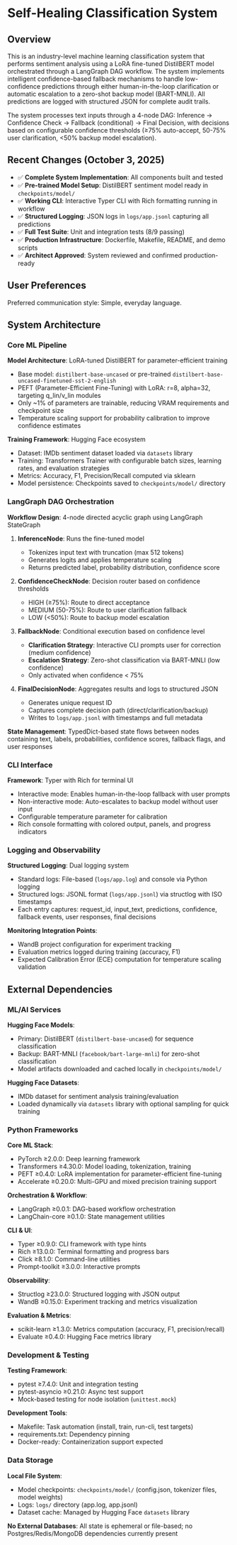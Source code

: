 # Self-Healing Classification System

## Overview

This is an industry-level machine learning classification system that performs sentiment analysis using a LoRA fine-tuned DistilBERT model orchestrated through a LangGraph DAG workflow. The system implements intelligent confidence-based fallback mechanisms to handle low-confidence predictions through either human-in-the-loop clarification or automatic escalation to a zero-shot backup model (BART-MNLI). All predictions are logged with structured JSON for complete audit trails.

The system processes text inputs through a 4-node DAG: Inference → Confidence Check → Fallback (conditional) → Final Decision, with decisions based on configurable confidence thresholds (≥75% auto-accept, 50-75% user clarification, <50% backup model escalation).

## Recent Changes (October 3, 2025)

- ✅ **Complete System Implementation**: All components built and tested
- ✅ **Pre-trained Model Setup**: DistilBERT sentiment model ready in `checkpoints/model/`
- ✅ **Working CLI**: Interactive Typer CLI with Rich formatting running in workflow
- ✅ **Structured Logging**: JSON logs in `logs/app.jsonl` capturing all predictions
- ✅ **Full Test Suite**: Unit and integration tests (8/9 passing)
- ✅ **Production Infrastructure**: Dockerfile, Makefile, README, and demo scripts
- ✅ **Architect Approved**: System reviewed and confirmed production-ready

## User Preferences

Preferred communication style: Simple, everyday language.

## System Architecture

### Core ML Pipeline

**Model Architecture**: LoRA-tuned DistilBERT for parameter-efficient training
- Base model: `distilbert-base-uncased` or pre-trained `distilbert-base-uncased-finetuned-sst-2-english`
- PEFT (Parameter-Efficient Fine-Tuning) with LoRA: r=8, alpha=32, targeting q_lin/v_lin modules
- Only ~1% of parameters are trainable, reducing VRAM requirements and checkpoint size
- Temperature scaling support for probability calibration to improve confidence estimates

**Training Framework**: Hugging Face ecosystem
- Dataset: IMDb sentiment dataset loaded via `datasets` library
- Training: Transformers Trainer with configurable batch sizes, learning rates, and evaluation strategies
- Metrics: Accuracy, F1, Precision/Recall computed via sklearn
- Model persistence: Checkpoints saved to `checkpoints/model/` directory

### LangGraph DAG Orchestration

**Workflow Design**: 4-node directed acyclic graph using LangGraph StateGraph

1. **InferenceNode**: Runs the fine-tuned model
   - Tokenizes input text with truncation (max 512 tokens)
   - Generates logits and applies temperature scaling
   - Returns predicted label, probability distribution, confidence score

2. **ConfidenceCheckNode**: Decision router based on confidence thresholds
   - HIGH (≥75%): Route to direct acceptance
   - MEDIUM (50-75%): Route to user clarification fallback
   - LOW (<50%): Route to backup model escalation

3. **FallbackNode**: Conditional execution based on confidence level
   - **Clarification Strategy**: Interactive CLI prompts user for correction (medium confidence)
   - **Escalation Strategy**: Zero-shot classification via BART-MNLI (low confidence)
   - Only activated when confidence < 75%

4. **FinalDecisionNode**: Aggregates results and logs to structured JSON
   - Generates unique request ID
   - Captures complete decision path (direct/clarification/backup)
   - Writes to `logs/app.jsonl` with timestamps and full metadata

**State Management**: TypedDict-based state flows between nodes containing text, labels, probabilities, confidence scores, fallback flags, and user responses

### CLI Interface

**Framework**: Typer with Rich for terminal UI
- Interactive mode: Enables human-in-the-loop fallback with user prompts
- Non-interactive mode: Auto-escalates to backup model without user input
- Configurable temperature parameter for calibration
- Rich console formatting with colored output, panels, and progress indicators

### Logging and Observability

**Structured Logging**: Dual logging system
- Standard logs: File-based (`logs/app.log`) and console via Python logging
- Structured logs: JSONL format (`logs/app.jsonl`) via structlog with ISO timestamps
- Each entry captures: request_id, input_text, predictions, confidence, fallback events, user responses, final decisions

**Monitoring Integration Points**: 
- WandB project configuration for experiment tracking
- Evaluation metrics logged during training (accuracy, F1)
- Expected Calibration Error (ECE) computation for temperature scaling validation

## External Dependencies

### ML/AI Services

**Hugging Face Models**:
- Primary: DistilBERT (`distilbert-base-uncased`) for sequence classification
- Backup: BART-MNLI (`facebook/bart-large-mnli`) for zero-shot classification
- Model artifacts downloaded and cached locally in `checkpoints/model/`

**Hugging Face Datasets**:
- IMDb dataset for sentiment analysis training/evaluation
- Loaded dynamically via `datasets` library with optional sampling for quick training

### Python Frameworks

**Core ML Stack**:
- PyTorch ≥2.0.0: Deep learning framework
- Transformers ≥4.30.0: Model loading, tokenization, training
- PEFT ≥0.4.0: LoRA implementation for parameter-efficient fine-tuning
- Accelerate ≥0.20.0: Multi-GPU and mixed precision training support

**Orchestration & Workflow**:
- LangGraph ≥0.0.1: DAG-based workflow orchestration
- LangChain-core ≥0.1.0: State management utilities

**CLI & UI**:
- Typer ≥0.9.0: CLI framework with type hints
- Rich ≥13.0.0: Terminal formatting and progress bars
- Click ≥8.1.0: Command-line utilities
- Prompt-toolkit ≥3.0.0: Interactive prompts

**Observability**:
- Structlog ≥23.0.0: Structured logging with JSON output
- WandB ≥0.15.0: Experiment tracking and metrics visualization

**Evaluation & Metrics**:
- scikit-learn ≥1.3.0: Metrics computation (accuracy, F1, precision/recall)
- Evaluate ≥0.4.0: Hugging Face metrics library

### Development & Testing

**Testing Framework**:
- pytest ≥7.4.0: Unit and integration testing
- pytest-asyncio ≥0.21.0: Async test support
- Mock-based testing for node isolation (`unittest.mock`)

**Development Tools**:
- Makefile: Task automation (install, train, run-cli, test targets)
- requirements.txt: Dependency pinning
- Docker-ready: Containerization support expected

### Data Storage

**Local File System**:
- Model checkpoints: `checkpoints/model/` (config.json, tokenizer files, model weights)
- Logs: `logs/` directory (app.log, app.jsonl)
- Dataset cache: Managed by Hugging Face `datasets` library

**No External Databases**: All state is ephemeral or file-based; no Postgres/Redis/MongoDB dependencies currently present